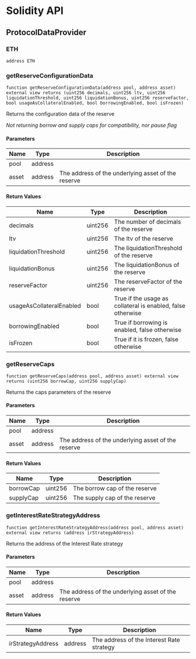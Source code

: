 # Solidity API

## ProtocolDataProvider

### ETH

```solidity
address ETH
```

### getReserveConfigurationData

```solidity
function getReserveConfigurationData(address pool, address asset) external view returns (uint256 decimals, uint256 ltv, uint256 liquidationThreshold, uint256 liquidationBonus, uint256 reserveFactor, bool usageAsCollateralEnabled, bool borrowingEnabled, bool isFrozen)
```

Returns the configuration data of the reserve

_Not returning borrow and supply caps for compatibility, nor pause flag_

#### Parameters

| Name | Type | Description |
| ---- | ---- | ----------- |
| pool | address |  |
| asset | address | The address of the underlying asset of the reserve |

#### Return Values

| Name | Type | Description |
| ---- | ---- | ----------- |
| decimals | uint256 | The number of decimals of the reserve |
| ltv | uint256 | The ltv of the reserve |
| liquidationThreshold | uint256 | The liquidationThreshold of the reserve |
| liquidationBonus | uint256 | The liquidationBonus of the reserve |
| reserveFactor | uint256 | The reserveFactor of the reserve |
| usageAsCollateralEnabled | bool | True if the usage as collateral is enabled, false otherwise |
| borrowingEnabled | bool | True if borrowing is enabled, false otherwise |
| isFrozen | bool | True if it is frozen, false otherwise |

### getReserveCaps

```solidity
function getReserveCaps(address pool, address asset) external view returns (uint256 borrowCap, uint256 supplyCap)
```

Returns the caps parameters of the reserve

#### Parameters

| Name | Type | Description |
| ---- | ---- | ----------- |
| pool | address |  |
| asset | address | The address of the underlying asset of the reserve |

#### Return Values

| Name | Type | Description |
| ---- | ---- | ----------- |
| borrowCap | uint256 | The borrow cap of the reserve |
| supplyCap | uint256 | The supply cap of the reserve |

### getInterestRateStrategyAddress

```solidity
function getInterestRateStrategyAddress(address pool, address asset) external view returns (address irStrategyAddress)
```

Returns the address of the Interest Rate strategy

#### Parameters

| Name | Type | Description |
| ---- | ---- | ----------- |
| pool | address |  |
| asset | address | The address of the underlying asset of the reserve |

#### Return Values

| Name | Type | Description |
| ---- | ---- | ----------- |
| irStrategyAddress | address | The address of the Interest Rate strategy |

